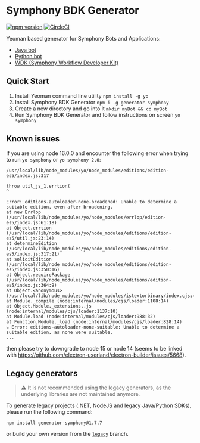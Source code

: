 # Symphony BDK Generator
[![npm version](https://badge.fury.io/js/generator-symphony.svg)](https://badge.fury.io/js/generator-symphony)
[![CircleCI](https://circleci.com/gh/SymphonyPlatformSolutions/generator-symphony.svg?style=shield)](https://circleci.com/gh/SymphonyPlatformSolutions/generator-symphony)

Yeoman based generator for Symphony Bots and Applications:
- [Java bot](https://github.com/finos/symphony-bdk-java)
- [Python bot](https://github.com/finos/symphony-bdk-python)
- [WDK (Symphony Workflow Developer Kit)](https://github.com/finos/symphony-wdk)

## Quick Start

1. Install Yeoman command line utility `npm install -g yo`
2. Install Symphony BDK Generator `npm i -g generator-symphony`
3. Create a new directory and go into it `mkdir myBot && cd myBot`
4. Run Symphony BDK Generator and follow instructions on screen `yo symphony`

## Known issues

If you are using node 16.0.0 and encounter the following error when trying to run `yo symphony` or `yo symphony 2.0`:
```
/usr/local/lib/node_modules/yo/node_modules/editions/edition-es5/index.js:317

throw util_js_1.errtion(
^

Error: editions-autoloader-none-broadened: Unable to determine a suitable edition, even after broadening.
at new Errlop (/usr/local/lib/node_modules/yo/node_modules/errlop/edition-es5/index.js:61:18)
at Object.errtion (/usr/local/lib/node_modules/yo/node_modules/editions/edition-es5/util.js:23:14)
at determineEdition (/usr/local/lib/node_modules/yo/node_modules/editions/edition-es5/index.js:317:21)
at solicitEdition (/usr/local/lib/node_modules/yo/node_modules/editions/edition-es5/index.js:350:16)
at Object.requirePackage (/usr/local/lib/node_modules/yo/node_modules/editions/edition-es5/index.js:364:9)
at Object.<anonymous> (/usr/local/lib/node_modules/yo/node_modules/istextorbinary/index.cjs:4:38)
at Module._compile (node:internal/modules/cjs/loader:1108:14)
at Object.Module._extensions..js (node:internal/modules/cjs/loader:1137:10)
at Module.load (node:internal/modules/cjs/loader:988:32)
at Function.Module._load (node:internal/modules/cjs/loader:828:14)
↳ Error: editions-autoloader-none-suitable: Unable to determine a suitable edition, as none were suitable.
...
```
then please try to downgrade to node 15 or node 14 (seems to be linked with
https://github.com/electron-userland/electron-builder/issues/5668).

## Legacy generators
> :warning: It is not recommended using the legacy generators, as the underlying libraries are not maintained anymore.

To generate legacy projects (.NET, NodeJS and legacy Java/Python SDKs), please run the following command:
```shell
npm install generator-symphony@1.7.7
```
or build your own version from the [`legacy`](https://github.com/SymphonyPlatformSolutions/generator-symphony/tree/legacy) branch.
